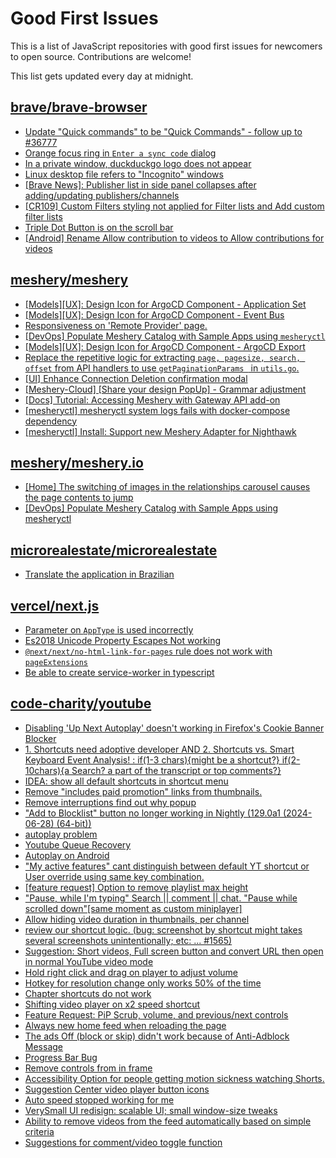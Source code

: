# Good First Issues

This is a list of JavaScript repositories with good first issues for newcomers to open source. Contributions are welcome!

This list gets updated every day at midnight.

## [brave/brave-browser](https://github.com/brave/brave-browser)

- [Update "Quick commands" to be "Quick Commands" - follow up to #36777](https://github.com/brave/brave-browser/issues/36845)
- [Orange focus ring in `Enter a sync code` dialog](https://github.com/brave/brave-browser/issues/39471)
- [In a private window, duckduckgo logo does not appear](https://github.com/brave/brave-browser/issues/18931)
- [Linux desktop file refers to "Incognito" windows](https://github.com/brave/brave-browser/issues/37623)
- [[Brave News]: Publisher list in side panel collapses after adding/updating publishers/channels](https://github.com/brave/brave-browser/issues/36550)
- [[CR109] Custom Filters styling not applied for Filter lists and Add custom filter lists](https://github.com/brave/brave-browser/issues/27647)
- [Triple Dot Button is on the  scroll bar ](https://github.com/brave/brave-browser/issues/36298)
- [[Android] Rename Allow contribution to videos to Allow contributions for videos](https://github.com/brave/brave-browser/issues/17896)

## [meshery/meshery](https://github.com/meshery/meshery)

- [[Models][UX]: Design Icon for ArgoCD Component - Application Set](https://github.com/meshery/meshery/issues/10292)
- [[Models][UX]: Design Icon for ArgoCD Component - Event Bus](https://github.com/meshery/meshery/issues/10297)
- [Responsiveness on 'Remote Provider' page.](https://github.com/meshery/meshery/issues/10743)
- [[DevOps] Populate Meshery Catalog with Sample Apps using `mesheryctl`](https://github.com/meshery/meshery/issues/10458)
- [[Models][UX]: Design Icon for ArgoCD Component - ArgoCD Export](https://github.com/meshery/meshery/issues/10294)
- [Replace the repetitive logic for extracting `page, pagesize, search, offset` from API handlers to use  `getPaginationParams ` in `utils.go`.](https://github.com/meshery/meshery/issues/10825)
- [[UI] Enhance Connection Deletion confirmation modal](https://github.com/meshery/meshery/issues/10558)
- [[Meshery-Cloud] [Share your design PopUp] - Grammar adjustment](https://github.com/meshery/meshery/issues/10038)
- [[Docs] Tutorial: Accessing Meshery with Gateway API add-on](https://github.com/meshery/meshery/issues/10333)
- [[mesheryctl] mesheryctl system logs fails with docker-compose dependency](https://github.com/meshery/meshery/issues/10777)
- [[mesheryctl] Install: Support new Meshery Adapter for Nighthawk](https://github.com/meshery/meshery/issues/10371)

## [meshery/meshery.io](https://github.com/meshery/meshery.io)

- [[Home] The switching of images in the relationships carousel causes the page contents to jump](https://github.com/meshery/meshery.io/issues/1795)
- [[DevOps] Populate Meshery Catalog with Sample Apps using mesheryctl](https://github.com/meshery/meshery.io/issues/1650)

## [microrealestate/microrealestate](https://github.com/microrealestate/microrealestate)

- [Translate the application in Brazilian](https://github.com/microrealestate/microrealestate/issues/18)

## [vercel/next.js](https://github.com/vercel/next.js)

- [Parameter on `AppType` is used incorrectly](https://github.com/vercel/next.js/issues/42846)
- [Es2018 Unicode Property Escapes Not working](https://github.com/vercel/next.js/issues/19303)
- [`@next/next/no-html-link-for-pages` rule does not work with `pageExtensions`](https://github.com/vercel/next.js/issues/53473)
- [Be able to create service-worker in typescript](https://github.com/vercel/next.js/issues/33863)

## [code-charity/youtube](https://github.com/code-charity/youtube)

- [Disabling 'Up Next Autoplay' doesn't working in Firefox's Cookie Banner Blocker](https://github.com/code-charity/youtube/issues/2404)
- [1. Shortcuts need adoptive developer  AND  2. Shortcuts vs. Smart Keyboard Event Analysis! : if(1-3 chars){might be a shortcut?} if(2-10chars){a Search? a part of the transcript or top comments?}](https://github.com/code-charity/youtube/issues/1565)
- [IDEA: show all default shortcuts in shortcut menu](https://github.com/code-charity/youtube/issues/517)
- [Remove "includes paid promotion" links from thumbnails.](https://github.com/code-charity/youtube/issues/2423)
- [Remove interruptions find out why popup](https://github.com/code-charity/youtube/issues/2424)
- ["Add to Blocklist" button no longer working in Nightly (129.0a1 (2024-06-28) (64-bit))](https://github.com/code-charity/youtube/issues/2422)
- [autoplay problem](https://github.com/code-charity/youtube/issues/2042)
- [Youtube Queue Recovery](https://github.com/code-charity/youtube/issues/2427)
- [Autoplay on Android](https://github.com/code-charity/youtube/issues/2388)
- ["My active features" cant distinguish between default YT shortcut or User override using same key combination.](https://github.com/code-charity/youtube/issues/2425)
- [[feature request] Option to remove playlist max height](https://github.com/code-charity/youtube/issues/214)
- ["Pause, while I'm typing" Search || comment || chat.   "Pause while scrolled down"[same moment as custom miniplayer]](https://github.com/code-charity/youtube/issues/2111)
- [Allow hiding video duration in thumbnails, per channel](https://github.com/code-charity/youtube/issues/1392)
- [review our shortcut logic. (bug: screenshot by shortcut might takes several screenshots unintentionally;  etc: ...  #1565)](https://github.com/code-charity/youtube/issues/1770)
- [Suggestion: Short videos, Full screen button and convert URL then open in normal YouTube video mode](https://github.com/code-charity/youtube/issues/1819)
- [Hold right click and drag on player to adjust volume](https://github.com/code-charity/youtube/issues/1131)
- [Hotkey for resolution change only works 50% of the time](https://github.com/code-charity/youtube/issues/2046)
- [Chapter shortcuts do not work](https://github.com/code-charity/youtube/issues/2190)
- [Shifting video player on x2 speed shortcut](https://github.com/code-charity/youtube/issues/2229)
- [Feature Request: PiP Scrub, volume, and previous/next controls](https://github.com/code-charity/youtube/issues/2234)
- [Always new home feed when reloading the page](https://github.com/code-charity/youtube/issues/2420)
- [The ads Off (block or skip) didn't work because of Anti-Adblock Message](https://github.com/code-charity/youtube/issues/2343)
- [Progress Bar Bug](https://github.com/code-charity/youtube/issues/2417)
- [Remove controls from in frame](https://github.com/code-charity/youtube/issues/2418)
- [Accessibility Option for people getting motion sickness watching Shorts.](https://github.com/code-charity/youtube/issues/2419)
- [Suggestion Center video player button icons](https://github.com/code-charity/youtube/issues/2410)
- [Auto speed stopped working for me](https://github.com/code-charity/youtube/issues/2175)
- [VerySmall UI redisign: scalable UI; small window-size tweaks](https://github.com/code-charity/youtube/issues/2416)
- [Ability to remove videos from the feed automatically based on simple criteria](https://github.com/code-charity/youtube/issues/2390)
- [Suggestions for comment/video toggle function](https://github.com/code-charity/youtube/issues/2412)

